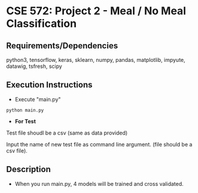 # CSE 572: Project 2 - Meal / No Meal Classification

## Requirements/Dependencies
python3, tensorflow, keras, sklearn, numpy, pandas, matplotlib, impyute, datawig, tsfresh, scipy

## Execution Instructions
* Execute "main.py"

```python main.py```

* **For Test**


Test file shoudl be a csv (same as data provided)

Input the name of new test file as command line argument. (file should be a csv file).

## Description
- When you run main.py, 4 models will be trained and cross validated.
